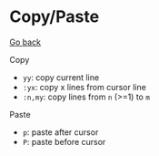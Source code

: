 # Copy/Paste

[Go back](..)

Copy

* `yy`: copy current line
* `:yx`: copy x lines from cursor line
* `:n,my`: copy lines from `n` (>=1) to `m`

Paste

* `p`: paste after cursor
* `P`: paste before cursor